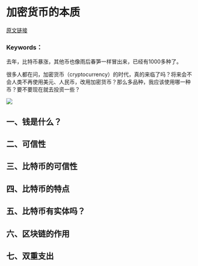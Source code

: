 # 加密货币的本质
[原文链接](http://www.ruanyifeng.com/blog/2018/01/cryptocurrency-tutorial.html)  

### Keywords：

去年，比特币暴涨，其他币也像雨后春笋一样冒出来，已经有1000多种了。  

很多人都在问，加密货币（cryptocurrency）的时代，真的来临了吗？将来会不会人类不再使用美元、人民币，改用加密货币？那么多品种，我应该使用哪一种币？要不要现在就去投资一些？  

![](http://www.ruanyifeng.com/blogimg/asset/2018/bg2018011101.jpg)

## 一、钱是什么？
## 二、可信性
## 三、比特币的可信性
## 四、比特币的特点
## 五、比特币有实体吗？
## 六、区块链的作用
## 七、双重支出
